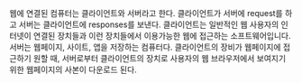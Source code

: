 웹에 연결된 컴퓨터는 클라이언트와 서버라고 한다.
클라이언트가 서버에 request를 하고 서버는 클라이언트에 responses를 보낸다.
클라이언트는 일반적인 웹 사용자의 인터넷이 연결된 장치들과 이런 장치들에서 이용가능한 웹에 접근하는 소프트웨어입니다.
서버는 웹페이지, 사이트, 앱을 저장하는 컴퓨터다.
클라이언트의 장비가 웹페이지에 접근하기 원할 때, 서버로부터 클라이언트의 장치로 사용자의 웹 브라우저에서 보여지기 위한 웹페이지의 사본이 다운로드 된다.
